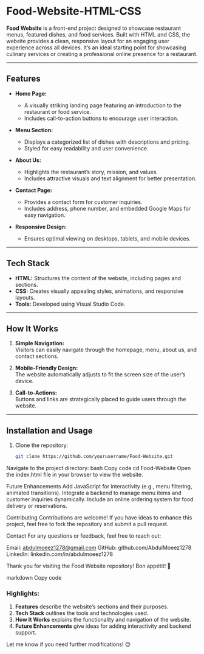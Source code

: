 # Food-Website-HTML-CSS

**Food Website** is a front-end project designed to showcase restaurant menus, featured dishes, and food services. Built with HTML and CSS, the website provides a clean, responsive layout for an engaging user experience across all devices. It’s an ideal starting point for showcasing culinary services or creating a professional online presence for a restaurant.

---

## Features
- **Home Page:**  
  - A visually striking landing page featuring an introduction to the restaurant or food service.  
  - Includes call-to-action buttons to encourage user interaction.  

- **Menu Section:**  
  - Displays a categorized list of dishes with descriptions and pricing.  
  - Styled for easy readability and user convenience.  

- **About Us:**  
  - Highlights the restaurant’s story, mission, and values.  
  - Includes attractive visuals and text alignment for better presentation.  

- **Contact Page:**  
  - Provides a contact form for customer inquiries.  
  - Includes address, phone number, and embedded Google Maps for easy navigation.  

- **Responsive Design:**  
  - Ensures optimal viewing on desktops, tablets, and mobile devices.  

---

## Tech Stack
- **HTML:** Structures the content of the website, including pages and sections.  
- **CSS:** Creates visually appealing styles, animations, and responsive layouts.  
- **Tools:** Developed using Visual Studio Code.  

---

## How It Works
1. **Simple Navigation:**  
   Visitors can easily navigate through the homepage, menu, about us, and contact sections.  

2. **Mobile-Friendly Design:**  
   The website automatically adjusts to fit the screen size of the user’s device.  

3. **Call-to-Actions:**  
   Buttons and links are strategically placed to guide users through the website.  

---

## Installation and Usage
1. Clone the repository:  
   ```bash
   git clone https://github.com/yourusername/Food-Website.git
Navigate to the project directory:
bash
Copy code
cd Food-Website
Open the index.html file in your browser to view the website.

Future Enhancements
Add JavaScript for interactivity (e.g., menu filtering, animated transitions).
Integrate a backend to manage menu items and customer inquiries dynamically.
Include an online ordering system for food delivery or reservations.

Contributing
Contributions are welcome! If you have ideas to enhance this project, feel free to fork the repository and submit a pull request.

Contact
For any questions or feedback, feel free to reach out:

Email: abdulmoeez1278@gmail.com
GitHub: github.com/AbdulMoeez1278
LinkedIn: linkedin.com/in/abdulmoeez1278

Thank you for visiting the Food Website repository! Bon appétit! 🍴

markdown
Copy code

### Highlights:  
1. **Features** describe the website’s sections and their purposes.  
2. **Tech Stack** outlines the tools and technologies used.  
3. **How It Works** explains the functionality and navigation of the website.  
4. **Future Enhancements** give ideas for adding interactivity and backend support.  

Let me know if you need further modifications! 😊
